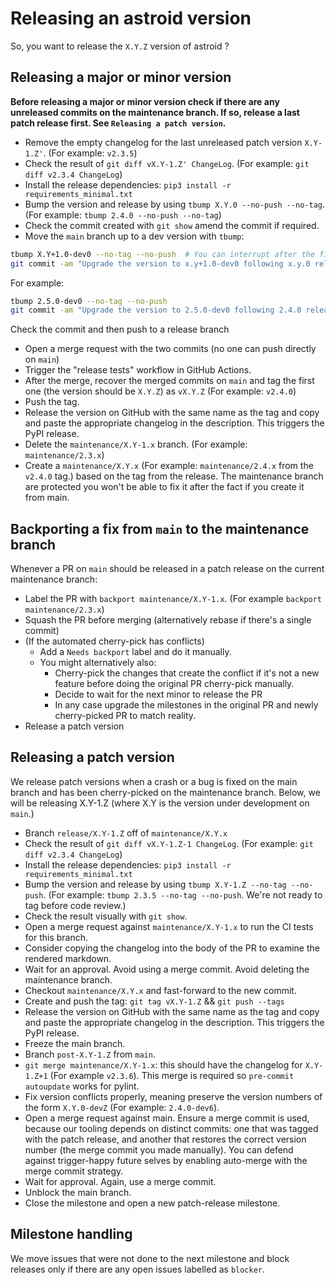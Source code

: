 # Releasing an astroid version

So, you want to release the `X.Y.Z` version of astroid ?

## Releasing a major or minor version

**Before releasing a major or minor version check if there are any unreleased commits on
the maintenance branch. If so, release a last patch release first. See
`Releasing a patch version`.**

- Remove the empty changelog for the last unreleased patch version `X.Y-1.Z'`. (For
  example: `v2.3.5`)
- Check the result of `git diff vX.Y-1.Z' ChangeLog`. (For example:
  `git diff v2.3.4 ChangeLog`)
- Install the release dependencies: `pip3 install -r requirements_minimal.txt`
- Bump the version and release by using `tbump X.Y.0 --no-push --no-tag`. (For example:
  `tbump 2.4.0 --no-push --no-tag`)
- Check the commit created with `git show` amend the commit if required.
- Move the `main` branch up to a dev version with `tbump`:

```bash
tbump X.Y+1.0-dev0 --no-tag --no-push  # You can interrupt after the first step
git commit -am "Upgrade the version to x.y+1.0-dev0 following x.y.0 release"
```

For example:

```bash
tbump 2.5.0-dev0 --no-tag --no-push
git commit -am "Upgrade the version to 2.5.0-dev0 following 2.4.0 release"
```

Check the commit and then push to a release branch

- Open a merge request with the two commits (no one can push directly on `main`)
- Trigger the "release tests" workflow in GitHub Actions.
- After the merge, recover the merged commits on `main` and tag the first one (the
  version should be `X.Y.Z`) as `vX.Y.Z` (For example: `v2.4.0`)
- Push the tag.
- Release the version on GitHub with the same name as the tag and copy and paste the
  appropriate changelog in the description. This triggers the PyPI release.
- Delete the `maintenance/X.Y-1.x` branch. (For example: `maintenance/2.3.x`)
- Create a `maintenance/X.Y.x` (For example: `maintenance/2.4.x` from the `v2.4.0` tag.)
  based on the tag from the release. The maintenance branch are protected you won't be
  able to fix it after the fact if you create it from main.

## Backporting a fix from `main` to the maintenance branch

Whenever a PR on `main` should be released in a patch release on the current maintenance
branch:

- Label the PR with `backport maintenance/X.Y-1.x`. (For example
  `backport maintenance/2.3.x`)
- Squash the PR before merging (alternatively rebase if there's a single commit)
- (If the automated cherry-pick has conflicts)
  - Add a `Needs backport` label and do it manually.
  - You might alternatively also:
    - Cherry-pick the changes that create the conflict if it's not a new feature before
      doing the original PR cherry-pick manually.
    - Decide to wait for the next minor to release the PR
    - In any case upgrade the milestones in the original PR and newly cherry-picked PR
      to match reality.
- Release a patch version

## Releasing a patch version

We release patch versions when a crash or a bug is fixed on the main branch and has been
cherry-picked on the maintenance branch. Below, we will be releasing X.Y-1.Z (where X.Y
is the version under development on `main`.) 

- Branch `release/X.Y-1.Z` off of `maintenance/X.Y.x`
- Check the result of `git diff vX.Y-1.Z-1 ChangeLog`. (For example:
  `git diff v2.3.4 ChangeLog`)
- Install the release dependencies: `pip3 install -r requirements_minimal.txt`
- Bump the version and release by using `tbump X.Y-1.Z --no-tag --no-push`. (For example:
  `tbump 2.3.5 --no-tag --no-push`. We're not ready to tag before code review.)
- Check the result visually with `git show`.
- Open a merge request against `maintenance/X.Y-1.x` to run the CI tests for this branch.
- Consider copying the changelog into the body of the PR to examine the rendered markdown.
- Wait for an approval. Avoid using a merge commit. Avoid deleting the maintenance branch.
- Checkout `maintenance/X.Y.x` and fast-forward to the new commit.
- Create and push the tag: `git tag vX.Y-1.Z` && `git push --tags`
- Release the version on GitHub with the same name as the tag and copy and paste the
  appropriate changelog in the description. This triggers the PyPI release.
- Freeze the main branch.
- Branch `post-X.Y-1.Z` from `main`.
- `git merge maintenance/X.Y-1.x`: this should have
  the changelog for `X.Y-1.Z+1` (For example `v2.3.6`). This merge is required so
  `pre-commit autoupdate` works for pylint.
- Fix version conflicts properly, meaning preserve the version numbers of the form
  `X.Y.0-devZ` (For example: `2.4.0-dev6`).
- Open a merge request against main. Ensure a merge commit is used, because our tooling
  depends on distinct commits: one that was tagged with the patch release, and another
  that restores the correct version number (the merge commit you made manually).
  You can defend against trigger-happy future selves by enabling auto-merge with the merge
  commit strategy.
- Wait for approval. Again, use a merge commit.
- Unblock the main branch.
- Close the milestone and open a new patch-release milestone.

## Milestone handling

We move issues that were not done to the next milestone and block releases only if there
are any open issues labelled as `blocker`.
